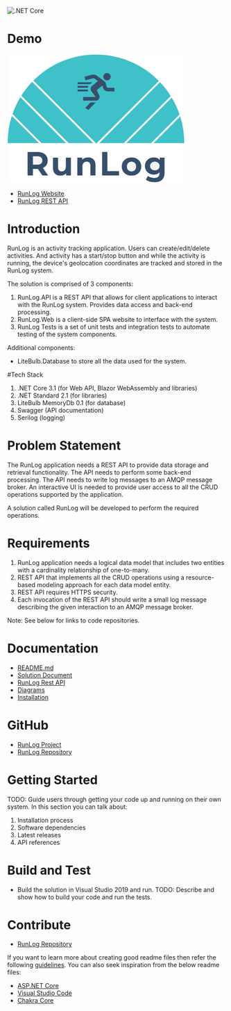 ![.NET Core](https://github.com/MrJohnB/RunLog/workflows/.NET%20Core/badge.svg)

# Demo

![RunLog Logo](https://raw.githubusercontent.com/MrJohnB/RunLog/master/src/LiteBulb.RunLog.Web/wwwroot/runlog-logo.png)

- [RunLog Website](https://runlogstorageaccount.z19.web.core.windows.net/)
- [RunLog REST API](https://runlog.azurewebsites.net/index.html)

# Introduction
RunLog is an activity tracking application.  Users can create/edit/delete activities.  And activity has a start/stop button and while the activity is running, the device's geolocation coordinates are tracked and stored in the RunLog system.

The solution is comprised of 3 components:
1.	RunLog.API is a REST API that allows for client applications to interact with the RunLog system.  Provides data access and back-end processing.
2.	RunLog.Web is a client-side SPA website to interface with the system.
3.	RunLog Tests is a set of unit tests and integration tests to automate testing of the system components.

Additional components:
- LiteBulb.Database to store all the data used for the system.

#Tech Stack
1.	.NET Core 3.1 (for Web API, Blazor WebAssembly and libraries)
2.	.NET Standard 2.1 (for libraries)
3.	LiteBulb MemoryDb 0.1 (for database)
4.	Swagger (API documentation)
5.	Serilog (logging)

# Problem Statement

The RunLog application needs a REST API to provide data storage and retrieval functionality.  The API needs to perform some back-end processing.  The API needs to write log messages to an AMQP message broker.  An interactive UI is needed to provide user access to all the CRUD operations supported by the application.

A solution called RunLog will be developed to perform the required operations.

# Requirements

1.	RunLog application needs a logical data model that includes two entities with a cardinality relationship of one-to-many.
2.	REST API that implements all the CRUD operations using a resource-based modeling approach for each data model entity.
3.	REST API requires HTTPS security.
4.	Each invocation of the REST API should write a small log message describing the given interaction to an AMQP message broker.

Note: See below for links to code repositories.

# Documentation
- [README.md](https://github.com/MrJohnB/RunLog/blob/master/README.md)
- [Solution Document](https://github.com/MrJohnB/RunLog/blob/master/docs/guides/runlog-solution-document.docx)
- [RunLog Rest API](https://github.com/MrJohnB/RunLog/blob/master/docs/guides/runlog-rest-api-guide.docx)
- [Diagrams](https://github.com/MrJohnB/RunLog/blob/master/docs/diagrams/runlog-diagrams.drawio)
- [Installation](https://github.com/MrJohnB/RunLog/blob/master/docs/guides/RunLog%20API%20Installation%20Guide.docx)

# GitHub
- [RunLog Project](https://github.com/users/MrJohnB/projects/1)
- [RunLog Repository](https://github.com/MrJohnB/RunLog)

# Getting Started
TODO: Guide users through getting your code up and running on their own system. In this section you can talk about:
1.	Installation process
2.	Software dependencies
3.	Latest releases
4.	API references

# Build and Test
- Build the solution in Visual Studio 2019 and run.
TODO: Describe and show how to build your code and run the tests.

# Contribute
- [RunLog Repository](https://github.com/MrJohnB/RunLog)

If you want to learn more about creating good readme files then refer the following [guidelines](https://docs.microsoft.com/en-us/azure/devops/repos/git/create-a-readme?view=azure-devops). You can also seek inspiration from the below readme files:
- [ASP.NET Core](https://github.com/aspnet/Home)
- [Visual Studio Code](https://github.com/Microsoft/vscode)
- [Chakra Core](https://github.com/Microsoft/ChakraCore)
